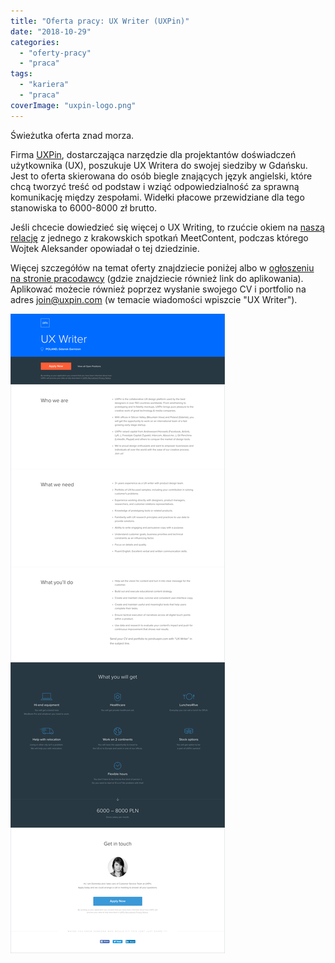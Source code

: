 ```yaml
---
title: "Oferta pracy: UX Writer (UXPin)"
date: "2018-10-29"
categories:
  - "oferty-pracy"
  - "praca"
tags:
  - "kariera"
  - "praca"
coverImage: "uxpin-logo.png"
---
```


Świeżutka oferta znad morza.

Firma [UXPin](https://www.uxpin.com/), dostarczająca narzędzie dla projektantów doświadczeń użytkownika (UX), poszukuje UX Writera do swojej siedziby w Gdańsku. Jest to oferta skierowana do osób biegle znających język angielski, które chcą tworzyć treść od podstaw i wziąć odpowiedzialność za sprawną komunikację między zespołami. Widełki płacowe przewidziane dla tego stanowiska to 6000-8000 zł brutto.

Jeśli chcecie dowiedzieć się więcej o UX Writing, to rzućcie okiem na [naszą relację](http://techwriter.pl/soap-meetcontent-po-raz-drugi-relacja/) z jednego z krakowskich spotkań MeetContent, podczas którego Wojtek Aleksander opowiadał o tej dziedzinie.

Więcej szczegółów na temat oferty znajdziecie poniżej albo w [ogłoszeniu na stronie pracodawcy](https://www.uxpin.com/jobs/ux-writer) (gdzie znajdziecie również link do aplikowania). Aplikować możecie również poprzez wysłanie swojego CV i portfolio na adres [join@uxpin.com](mailto:join@uxpin.com) (w temacie wiadomości wpiszcie "UX Writer").

[![](images/uxpin-tech-writer-1.png)](http://techwriter.pl/wp-content/uploads/2018/10/uxpin-tech-writer-1.png)
